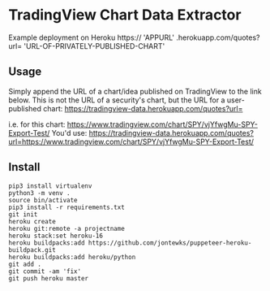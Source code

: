 # TradingView Chart Data Extractor

Example deployment on Heroku
https:// 'APPURL' .herokuapp.com/quotes?url= 'URL-OF-PRIVATELY-PUBLISHED-CHART'

## Usage

Simply append the URL of a chart/idea published on TradingView to the link below. This is not the URL of a security's chart, but the URL for a user-published chart: https://tradingview-data.herokuapp.com/quotes?url=

i.e. for this chart: https://www.tradingview.com/chart/SPY/vjYfwgMu-SPY-Export-Test/
You'd use: https://tradingview-data.herokuapp.com/quotes?url=https://www.tradingview.com/chart/SPY/vjYfwgMu-SPY-Export-Test/

## Install
  ```
  pip3 install virtualenv
  python3 -m venv .
  source bin/activate
  pip3 install -r requirements.txt
  git init
  heroku create
  heroku git:remote -a projectname
  heroku stack:set heroku-16
  heroku buildpacks:add https://github.com/jontewks/puppeteer-heroku-buildpack.git
  heroku buildpacks:add heroku/python
  git add .
  git commit -am 'fix'
  git push heroku master
  ```
